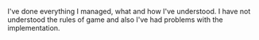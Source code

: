I've done everything I managed, what and how I've understood.
I have not understood the rules of game and also I've had problems with the implementation.